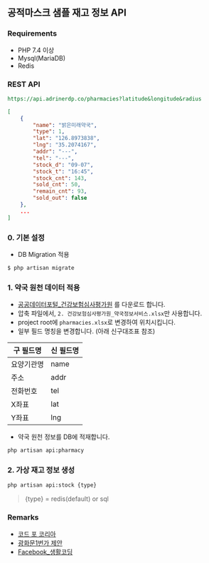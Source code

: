 ## 공적마스크 샘플 재고 정보 API

### Requirements
- PHP 7.4 이상
- Mysql(MariaDB)
- Redis

### REST API
```rest
https://api.adrinerdp.co/pharmacies?latitude&longitude&radius
```
```json
[
    {
        "name": "밝은미래약국",
        "type": 1,
        "lat": "126.8973838",
        "lng": "35.2074167",
        "addr": "---",
        "tel": "---",
        "stock_d": "09-07",
        "stock_t": "16:45",
        "stock_cnt": 143,
        "sold_cnt": 50,
        "remain_cnt": 93,
        "sold_out": false
    },
    ...
]
```


### 0. 기본 설정
- DB Migration 적용
```bash
$ php artisan migrate
```

### 1. 약국 원천 데이터 적용
- [공공데이터포털_건강보험심사평가원](https://www.data.go.kr/data/15051059/fileData.do) 를 다운로드 합니다.
- 압축 파일에서, `2. 건강보험심사평가원_약국정보서비스.xlsx`만 사용합니다.
- project root에 `pharmacies.xlsx`로 변경하여 위치시킵니다.
- 일부 필드 명칭을 변경합니다. (아래 신구대조표 참조)

| **구 필드명** | **신 필드명** |
| -------- | -------- |
| 요양기관명 | name |
| 주소 | addr |
| 전화번호 | tel |
| X좌표 | lat |
| Y좌표 | lng |

- 약국 원천 정보를 DB에 적재합니다.
```bash
php artisan api:pharmacy
```

### 2. 가상 재고 정보 생성
```bash
php artisan api:stock {type}
```
> {type} = redis(default) or sql

### Remarks
- [코드 포 코리아](https://codefor.kr)
- [광화문1번가 제안](https://www.gwanghwamoon1st.go.kr/front/propseTalk/propseTalkViewPage.do?propse_id=7a6f646cb53c4ac39ff694522ee0c04e)
- [Facebook_생활코딩](https://www.facebook.com/groups/codingeverybody/permalink/3839770152730159)
